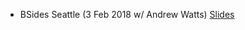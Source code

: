 - BSides Seattle (3 Feb 2018 w/ Andrew Watts) [Slides](https://github.com/ShawnCorey/PresentationSlides/raw/master/The%20S%20in%20IoT%20is%20for%20Security.pdf)
